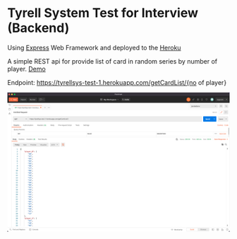 
# Tyrell System Test for Interview (Backend)

Using [Express](https://expressjs.com/) Web Framework and deployed to the [Heroku](https://www.heroku.com/)
 

A simple REST api for provide list of card in random series by number of player.
[Demo](https://tyrellsys-test-1.herokuapp.com/getCardList/4)

Endpoint: https://tyrellsys-test-1.herokuapp.com/getCardList/{no of player}

![alt text](https://github.com/alifzulkifeli/tyrellsys-backend/blob/main/Screenshot%202021-09-19%20at%207.52.06%20PM.png)
